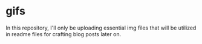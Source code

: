 # gifs
In this repository, I'll only be uploading essential img files that will be utilized in readme files for crafting blog posts later on.
